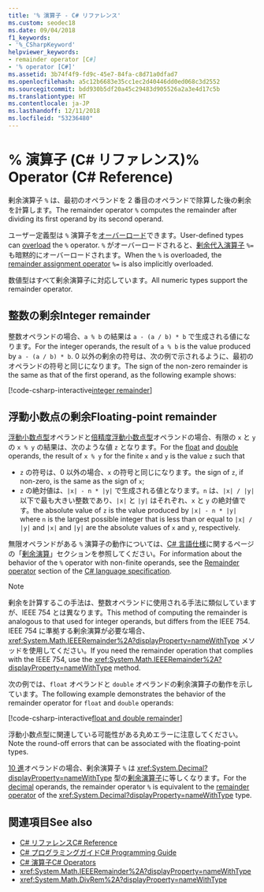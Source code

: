 ```yaml
---
title: '% 演算子 - C# リファレンス'
ms.custom: seodec18
ms.date: 09/04/2018
f1_keywords:
- '%_CSharpKeyword'
helpviewer_keywords:
- remainder operator [C#]
- '% operator [C#]'
ms.assetid: 3b74f4f9-fd9c-45e7-84fa-c8d71a0dfad7
ms.openlocfilehash: a5c12b6683e35cc1ec2d40446dd0ed068c3d2552
ms.sourcegitcommit: bdd930b5df20a45c29483d905526a2a3e4d17c5b
ms.translationtype: HT
ms.contentlocale: ja-JP
ms.lasthandoff: 12/11/2018
ms.locfileid: "53236480"
---
```

# <a name="-operator-c-reference"></a><span data-ttu-id="d33b0-102">% 演算子 (C# リファレンス)</span><span class="sxs-lookup"><span data-stu-id="d33b0-102">% Operator (C# Reference)</span></span>

<span data-ttu-id="d33b0-103">剰余演算子 `%` は、最初のオペランドを 2 番目のオペランドで除算した後の剰余を計算します。</span><span class="sxs-lookup"><span data-stu-id="d33b0-103">The remainder operator `%` computes the remainder after dividing its first operand by its second operand.</span></span>

<span data-ttu-id="d33b0-104">ユーザー定義型は `%` 演算子を[オーバーロード](../keywords/operator.md)できます。</span><span class="sxs-lookup"><span data-stu-id="d33b0-104">User-defined types can [overload](../keywords/operator.md) the `%` operator.</span></span> <span data-ttu-id="d33b0-105">`%` がオーバーロードされると、[剰余代入演算子](remainder-assignment-operator.md) `%=` も暗黙的にオーバーロードされます。</span><span class="sxs-lookup"><span data-stu-id="d33b0-105">When the `%` is overloaded, the [remainder assignment operator](remainder-assignment-operator.md) `%=` is also implicitly overloaded.</span></span>

<span data-ttu-id="d33b0-106">数値型はすべて剰余演算子に対応しています。</span><span class="sxs-lookup"><span data-stu-id="d33b0-106">All numeric types support the remainder operator.</span></span>

## <a name="integer-remainder"></a><span data-ttu-id="d33b0-107">整数の剰余</span><span class="sxs-lookup"><span data-stu-id="d33b0-107">Integer remainder</span></span>
  
<span data-ttu-id="d33b0-108">整数オペランドの場合、`a % b` の結果は `a - (a / b) * b` で生成される値になります。</span><span class="sxs-lookup"><span data-stu-id="d33b0-108">For the integer operands, the result of `a % b` is the value produced by `a - (a / b) * b`.</span></span> <span data-ttu-id="d33b0-109">0 以外の剰余の符号は、次の例で示されるように、最初のオペランドの符号と同じになります。</span><span class="sxs-lookup"><span data-stu-id="d33b0-109">The sign of the non-zero remainder is the same as that of the first operand, as the following example shows:</span></span>

[!code-csharp-interactive[integer remainder](~/samples/snippets/csharp/language-reference/operators/RemainderExamples.cs#1)]

## <a name="floating-point-remainder"></a><span data-ttu-id="d33b0-110">浮動小数点の剰余</span><span class="sxs-lookup"><span data-stu-id="d33b0-110">Floating-point remainder</span></span>

<span data-ttu-id="d33b0-111">[浮動小数点型](../keywords/float.md)オペランドと[倍精度浮動小数点型](../keywords/double.md)オペランドの場合、有限の `x` と `y` の `x % y` の結果は、次のような値 `z` となります。</span><span class="sxs-lookup"><span data-stu-id="d33b0-111">For the [float](../keywords/float.md) and [double](../keywords/double.md) operands, the result of `x % y` for the finite `x` and `y` is the value `z` such that</span></span>

- <span data-ttu-id="d33b0-112">`z` の符号は、0 以外の場合、`x` の符号と同じになります。</span><span class="sxs-lookup"><span data-stu-id="d33b0-112">the sign of `z`, if non-zero, is the same as the sign of `x`;</span></span>
- <span data-ttu-id="d33b0-113">`z` の絶対値は、`|x| - n * |y|` で生成される値となります。`n` は、`|x| / |y|` 以下で最も大きい整数であり、`|x|` と `|y|` はそれぞれ、`x` と `y` の絶対値です。</span><span class="sxs-lookup"><span data-stu-id="d33b0-113">the absolute value of `z` is the value produced by `|x| - n * |y|` where `n` is the largest possible integer that is less than or equal to `|x| / |y|` and `|x|` and `|y|` are the absolute values of `x` and `y`, respectively.</span></span>

<span data-ttu-id="d33b0-114">無限オペランドがある `%` 演算子の動作については、[C# 言語仕様](../language-specification/index.md)に関するページの「[剰余演算](~/_csharplang/spec/expressions.md#remainder-operator)」セクションを参照してください。</span><span class="sxs-lookup"><span data-stu-id="d33b0-114">For information about the behavior of the `%` operator with non-finite operands, see the [Remainder operator](~/_csharplang/spec/expressions.md#remainder-operator) section of the [C# language specification](../language-specification/index.md).</span></span>

> [!NOTE]
> <span data-ttu-id="d33b0-115">剰余を計算するこの手法は、整数オペランドに使用される手法に類似していますが、IEEE 754 とは異なります。</span><span class="sxs-lookup"><span data-stu-id="d33b0-115">This method of computing the remainder is analogous to that used for integer operands, but differs from the IEEE 754.</span></span> <span data-ttu-id="d33b0-116">IEEE 754 に準拠する剰余演算が必要な場合、<xref:System.Math.IEEERemainder%2A?displayProperty=nameWithType> メソッドを使用してください。</span><span class="sxs-lookup"><span data-stu-id="d33b0-116">If you need the remainder operation that complies with the IEEE 754, use the <xref:System.Math.IEEERemainder%2A?displayProperty=nameWithType> method.</span></span>

<span data-ttu-id="d33b0-117">次の例では、`float` オペランドと `double` オペランドの剰余演算子の動作を示しています。</span><span class="sxs-lookup"><span data-stu-id="d33b0-117">The following example demonstrates the behavior of the remainder operator for `float` and `double` operands:</span></span>

[!code-csharp-interactive[float and double remainder](~/samples/snippets/csharp/language-reference/operators/RemainderExamples.cs#2)]

<span data-ttu-id="d33b0-118">浮動小数点型に関連している可能性がある丸めエラーに注意してください。</span><span class="sxs-lookup"><span data-stu-id="d33b0-118">Note the round-off errors that can be associated with the floating-point types.</span></span>

<span data-ttu-id="d33b0-119">[10 進](../keywords/decimal.md)オペランドの場合、剰余演算子 `%` は <xref:System.Decimal?displayProperty=nameWithType> 型の[剰余演算子](<xref:System.Decimal.op_Modulus(System.Decimal,System.Decimal)>)に等しくなります。</span><span class="sxs-lookup"><span data-stu-id="d33b0-119">For the [decimal](../keywords/decimal.md) operands, the remainder operator `%` is equivalent to the [remainder operator](<xref:System.Decimal.op_Modulus(System.Decimal,System.Decimal)>) of the <xref:System.Decimal?displayProperty=nameWithType> type.</span></span>

## <a name="see-also"></a><span data-ttu-id="d33b0-120">関連項目</span><span class="sxs-lookup"><span data-stu-id="d33b0-120">See also</span></span>

- [<span data-ttu-id="d33b0-121">C# リファレンス</span><span class="sxs-lookup"><span data-stu-id="d33b0-121">C# Reference</span></span>](../index.md)
- [<span data-ttu-id="d33b0-122">C# プログラミングガイド</span><span class="sxs-lookup"><span data-stu-id="d33b0-122">C# Programming Guide</span></span>](../../programming-guide/index.md)
- [<span data-ttu-id="d33b0-123">C# 演算子</span><span class="sxs-lookup"><span data-stu-id="d33b0-123">C# Operators</span></span>](index.md)
- <xref:System.Math.IEEERemainder%2A?displayProperty=nameWithType>
- <xref:System.Math.DivRem%2A?displayProperty=nameWithType>
